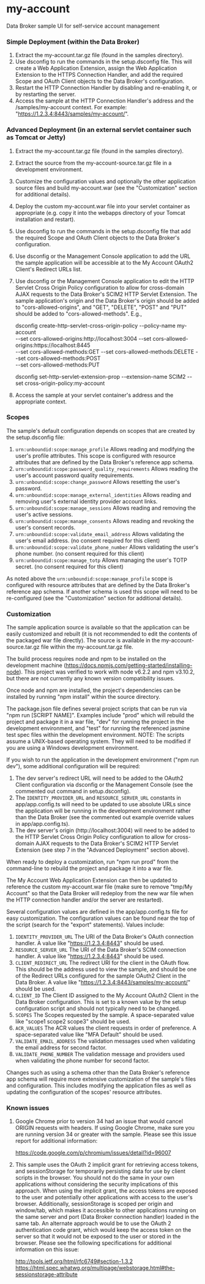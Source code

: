 my-account
==========

Data Broker sample UI for self-service account management


### Simple Deployment (within the Data Broker)

1. Extract the my-account.tar.gz file (found in the samples directory).
2. Use dsconfig to run the commands in the setup.dsconfig file.  This will create a Web Application Extension, assign
   the Web Application Extension to the HTTPS Connection Handler, and add the required Scope and OAuth Client objects to
   the Data Broker's configuration.
3. Restart the HTTP Connection Handler by disabling and re-enabling it, or by restarting the server.
4. Access the sample at the HTTP Connection Handler's address and the /samples/my-account context.  For example:
   "https://1.2.3.4:8443/samples/my-account/".


### Advanced Deployment (in an external servlet container such as Tomcat or Jetty)

1. Extract the my-account.tar.gz file (found in the samples directory).
2. Extract the source from the my-account-source.tar.gz file in a development environment.
3. Customize the configuration values and optionally the other application source files and build my-account.war (see
   the "Customization" section for additional details).
4. Deploy the custom my-account.war file into your servlet container as appropriate (e.g. copy it into the webapps
   directory of your Tomcat installation and restart).
5. Use dsconfig to run the commands in the setup.dsconfig file that add the required Scope and OAuth Client objects to
   the Data Broker's configuration.
6. Use dsconfig or the Management Console application to add the URL the sample application will be accessible at to the
   My Account OAuth2 Client's Redirect URLs list.
7. Use dsconfig or the Management Console application to edit the HTTP Servlet Cross Origin Policy configuration to
   allow for cross-domain AJAX requests to the Data Broker's SCIM2 HTTP Servlet Extension. The sample application's
   origin and the Data Broker's origin should be added to "cors-allowed-origins", and "GET", "DELETE", "POST" and "PUT"
   should be added to "cors-allowed-methods". E.g.,

   dsconfig create-http-servlet-cross-origin-policy --policy-name my-account \
       --set cors-allowed-origins:http://localhost:3004 --set cors-allowed-origins:https://localhost:8445 \
       --set cors-allowed-methods:GET --set cors-allowed-methods:DELETE --set cors-allowed-methods:POST \
       --set cors-allowed-methods:PUT

   dsconfig set-http-servlet-extension-prop --extension-name SCIM2 --set cross-origin-policy:my-account

8. Access the sample at your servlet container's address and the appropriate context.


### Scopes

The sample's default configuration depends on scopes that are created by the setup.dsconfig file:

1. `urn:unboundid:scope:manage_profile`
   Allows reading and modifying the user's profile attributes.
   This scope is configured with resource attributes that are defined by the Data Broker's reference app schema.
2. `urn:unboundid:scope:password_quality_requirements`
   Allows reading the user's account password quality requirements.
3. `urn:unboundid:scope:change_password`
   Allows resetting the user's password.
4. `urn:unboundid:scope:manage_external_identities`
   Allows reading and removing user's external identity provider account links.
5. `urn:unboundid:scope:manage_sessions`
   Allows reading and removing the user's active sessions.
6. `urn:unboundid:scope:manage_consents`
   Allows reading and revoking the user's consent records.
7. `urn:unboundid:scope:validate_email_address`
   Allows validating the user's email address. (no consent required for this client)
8. `urn:unboundid:scope:validate_phone_number`
   Allows validating the user's phone number. (no consent required for this client)
9. `urn:unboundid:scope:manage_totp`
   Allows managing the user's TOTP secret. (no consent required for this client)

As noted above the `urn:unboundid:scope:manage_profile` scope is configured with resource attributes that are defined
by the Data Broker's reference app schema.  If another schema is used this scope will need to be re-configured (see the
"Customization" section for additional details).


### Customization

The sample application source is available so that the application can be easily customized and rebuilt (it is not
recommended to edit the contents of the packaged war file directly).  The source is available in the
my-account-source.tar.gz file within the my-account.tar.gz file.

The build process requires node and npm to be installed on the development machine
(https://docs.npmjs.com/getting-started/installing-node).  This project was verified to work with node v6.2.2 and
npm v3.10.2, but there are not currently any known version compatibility issues.

Once node and npm are installed, the project's dependencies can be installed by running "npm install" within the source
directory.

The package.json file defines several project scripts that can be run via "npm run [SCRIPT NAME]".  Examples include
"prod" which will rebuild the project and package it in a war file, "dev" for running the project in the development
environment, and "test" for running the referenced jasmine test spec files within the development environment.  NOTE:
The scripts assume a UNIX-based operating system.  They will need to be modified if you are using a Windows development
environment.

If you wish to run the application in the development environment ("npm run dev"), some additional configuration will be
required:

1. The dev server's redirect URL will need to be added to the OAuth2 Client configuration via dsconfig or the Management
   Console (see the commented out command in setup.dsconfig).
2. The `IDENTITY_PROVIDER_URL` and `RESOURCE_SERVER_URL` constants in app/app.config.ts will need to be updated to use
   absolute URLs since the application will be running in the development environment rather than the Data Broker
   (see the commented out example override values in app/app.config.ts).
3. The dev server's origin (http://localhost:3004) will need to be added to the HTTP Servlet Cross Origin Policy
   configuration to allow for cross-domain AJAX requests to the Data Broker's SCIM2 HTTP Servlet Extension (see step 7
   in the "Advanced Deployment" section above).

When ready to deploy a customization, run "npm run prod" from the command-line to rebuild the project and package it
into a war file.

The My Account Web Application Extension can then be updated to reference the custom my-account.war file (make sure
to remove "tmp/My Account" so that the Data Broker will redeploy from the new war file when the HTTP connection handler
and/or the server are restarted).

Several configuration values are defined in the app/app.config.ts file for easy customization.  The configuration values
can be found near the top of the script (search for the "export" statements). Values include:

1. `IDENTITY_PROVIDER_URL`
   The URI of the Data Broker's OAuth connection handler.  A value like "https://1.2.3.4:8443" should be used.
2. `RESOURCE_SERVER_URL`
   The URI of the Data Broker's SCIM connection handler.  A value like "https://1.2.3.4:8443" should be used.
3. `CLIENT_REDIRECT_URL`
   The redirect URI for the client in the OAuth flow.  This should be the address used to view the sample, and
   should be one of the Redirect URLs configured for the sample OAuth2 Client in the Data Broker.  A value like
   "https://1.2.3.4:8443/samples/my-account/" should be used.
4. `CLIENT_ID`
   The Client ID assigned to the My Account OAuth2 Client in the Data Broker configuration.  This is set to a known
   value by the setup configuration script and should not typically need to be changed.
5. `SCOPES`
   The Scopes requested by the sample.  A space-separated value like "scope1 scope2 scope3" should be used.
6. `ACR_VALUES`
   The ACR values the client requests in order of preference.  A space-separated value like "MFA Default" should be
   used.
7. `VALIDATE_EMAIL_ADDRESS`
   The validation messages used when validating the email address for second factor.
8. `VALIDATE_PHONE_NUMBER`
   The validation message and providers used when validating the phone number for second factor.

Changes such as using a schema other than the Data Broker's reference app schema will require more extensive
customization of the sample's files and configuration.  This includes modifying the application files as well as
updating the configuration of the scopes' resource attributes.


### Known issues

1. Google Chrome prior to version 34 had an issue that would cancel ORIGIN requests with headers.  If using
   Google Chrome, make sure you are running version 34 or greater with the sample.  Please see this issue report for
   additional information:

   https://code.google.com/p/chromium/issues/detail?id=96007

2. This sample uses the OAuth 2 implicit grant for retrieving access tokens, and sessionStorage for temporarily
   persisting data for use by client scripts in the browser.  You should not do the same in your own applications
   without considering the security implications of this approach.  When using the implicit grant, the access tokens are
   exposed to the user and potentially other applications with access to the user's browser.  Additionally,
   sessionStorage is scoped per origin and window/tab, which makes it accessible to other applications running on the
   same server and port (Data Broker connection handler) loaded in the same tab.  An alternate approach would be to use
   the OAuth 2 authentication code grant, which would keep the access token on the server so that it would not be
   exposed to the user or stored in the browser.  Please see the following specifications for additional information on
   this issue:

   http://tools.ietf.org/html/rfc6749#section-1.3.2
   https://html.spec.whatwg.org/multipage/webstorage.html#the-sessionstorage-attribute
